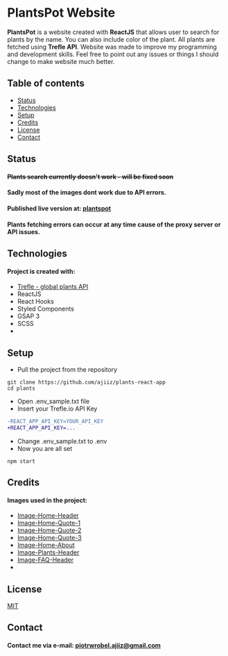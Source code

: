 # PlantsPot Website

**PlantsPot** is a website created with **ReactJS** that allows user to search for plants by the name.
You can also include color of the plant.
All plants are fetched using **Trefle API**.
Website was made to improve my programming and development skills. Feel free to point out any issues or things I should change to make website much better.
## Table of contents

* [Status](#status)
* [Technologies](#technologies)
* [Setup](#setup)
* [Credits](#credits)
* [License](#license)
* [Contact](#contact)

## Status
#### ~~Plants search currently doesn't work - will be fixed soon~~
#### Sadly most of the images dont work due to API errors.
#### Published live version at: [plantspot](https://plantspot.netlify.app)
#### Plants fetching errors can occur at any time cause of the proxy server or API issues.

## Technologies
#### Project is created with:
* [Trefle - global plants API](https://trefle.io/)
* ReactJS
* React Hooks
* Styled Components
* GSAP 3
* SCSS
* 
## Setup
* Pull the project from the repository
```
git clone https://github.com/ajiiz/plants-react-app
cd plants
```
* Open .env_sample.txt file
* Insert your Trefle.io API Key
```diff
-REACT_APP_API_KEY=YOUR_API_KEY
+REACT_APP_API_KEY=...
```
* Change .env_sample.txt to .env
* Now you are all set
```
npm start
```

## Credits
#### Images used in the project:
* [Image-Home-Header](https://www.freepik.com/premium-photo/top-view-realistic-leaves-corners_5711083.htm#page=5&query=Plants&position=11)
* [Image-Home-Quote-1](https://unsplash.com/photos/Ws92xzbSris)
* [Image-Home-Quote-2](https://unsplash.com/photos/eA2z1JSzZFI)
* [Image-Home-Quote-3](https://unsplash.com/photos/bmM_IdLd1SA)
* [Image-Home-About](https://unsplash.com/photos/D5c_XKM2tkE)
* [Image-Plants-Header](https://unsplash.com/photos/RXT63r42ehg)
* [Image-FAQ-Header](https://unsplash.com/photos/WS5yjFjycNY)
* 
## License
[MIT](https://choosealicense.com/licenses/mit/)

## Contact
#### Contact me via e-mail: piotrwrobel.ajiiz@gmail.com
